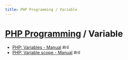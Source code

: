 ```yaml
---
title: PHP Programming / Variable
---
```

# [PHP Programming](php-prog.md) / Variable

  - [PHP: Variables \- Manual](https://www.php.net/manual/en/language.variables.php) #ril
  - [PHP: Variable scope \- Manual](https://www.php.net/manual/en/language.variables.scope.php) #ril

